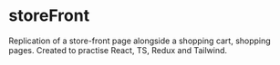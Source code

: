 # storeFront
Replication of a store-front page alongside a shopping cart, shopping pages. Created to practise React, TS, Redux and Tailwind.
